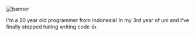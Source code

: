 ![banner](https://user-images.githubusercontent.com/75376567/111775590-89748280-88e3-11eb-899a-ddda13c05059.png)

I'm a 20 year old programmer from Indonesia! In my 3rd year of uni and I've finally stopped hating writing code :+1:<br />
